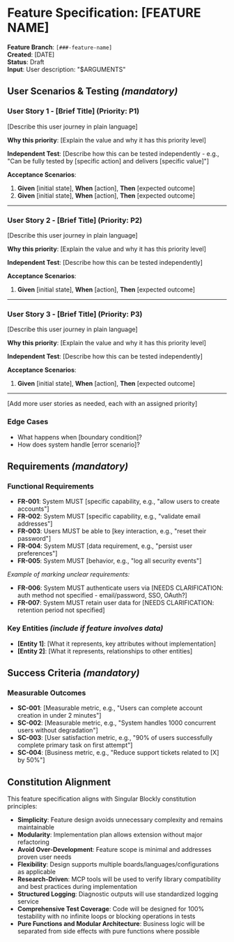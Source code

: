 # Feature Specification: [FEATURE NAME]

**Feature Branch**: `[###-feature-name]`  
**Created**: [DATE]  
**Status**: Draft  
**Input**: User description: "$ARGUMENTS"

## User Scenarios & Testing _(mandatory)_

<!--
  IMPORTANT: User stories should be PRIORITIZED as user journeys ordered by importance.
  Each user story/journey must be INDEPENDENTLY TESTABLE - meaning if you implement just ONE of them,
  you should still have a viable MVP (Minimum Viable Product) that delivers value.

  Assign priorities (P1, P2, P3, etc.) to each story, where P1 is the most critical.
  Think of each story as a standalone slice of functionality that can be:
  - Developed independently
  - Tested independently
  - Deployed independently
  - Demonstrated to users independently
-->

### User Story 1 - [Brief Title] (Priority: P1)

[Describe this user journey in plain language]

**Why this priority**: [Explain the value and why it has this priority level]

**Independent Test**: [Describe how this can be tested independently - e.g., "Can be fully tested by [specific action] and delivers [specific value]"]

**Acceptance Scenarios**:

1. **Given** [initial state], **When** [action], **Then** [expected outcome]
2. **Given** [initial state], **When** [action], **Then** [expected outcome]

---

### User Story 2 - [Brief Title] (Priority: P2)

[Describe this user journey in plain language]

**Why this priority**: [Explain the value and why it has this priority level]

**Independent Test**: [Describe how this can be tested independently]

**Acceptance Scenarios**:

1. **Given** [initial state], **When** [action], **Then** [expected outcome]

---

### User Story 3 - [Brief Title] (Priority: P3)

[Describe this user journey in plain language]

**Why this priority**: [Explain the value and why it has this priority level]

**Independent Test**: [Describe how this can be tested independently]

**Acceptance Scenarios**:

1. **Given** [initial state], **When** [action], **Then** [expected outcome]

---

[Add more user stories as needed, each with an assigned priority]

### Edge Cases

<!--
  ACTION REQUIRED: The content in this section represents placeholders.
  Fill them out with the right edge cases.
-->

-   What happens when [boundary condition]?
-   How does system handle [error scenario]?

## Requirements _(mandatory)_

<!--
  ACTION REQUIRED: The content in this section represents placeholders.
  Fill them out with the right functional requirements.
-->

### Functional Requirements

-   **FR-001**: System MUST [specific capability, e.g., "allow users to create accounts"]
-   **FR-002**: System MUST [specific capability, e.g., "validate email addresses"]
-   **FR-003**: Users MUST be able to [key interaction, e.g., "reset their password"]
-   **FR-004**: System MUST [data requirement, e.g., "persist user preferences"]
-   **FR-005**: System MUST [behavior, e.g., "log all security events"]

_Example of marking unclear requirements:_

-   **FR-006**: System MUST authenticate users via [NEEDS CLARIFICATION: auth method not specified - email/password, SSO, OAuth?]
-   **FR-007**: System MUST retain user data for [NEEDS CLARIFICATION: retention period not specified]

### Key Entities _(include if feature involves data)_

-   **[Entity 1]**: [What it represents, key attributes without implementation]
-   **[Entity 2]**: [What it represents, relationships to other entities]

## Success Criteria _(mandatory)_

<!--
  ACTION REQUIRED: Define measurable success criteria.
  These must be technology-agnostic and measurable.
-->

### Measurable Outcomes

-   **SC-001**: [Measurable metric, e.g., "Users can complete account creation in under 2 minutes"]
-   **SC-002**: [Measurable metric, e.g., "System handles 1000 concurrent users without degradation"]
-   **SC-003**: [User satisfaction metric, e.g., "90% of users successfully complete primary task on first attempt"]
-   **SC-004**: [Business metric, e.g., "Reduce support tickets related to [X] by 50%"]

## Constitution Alignment

This feature specification aligns with Singular Blockly constitution principles:

-   **Simplicity**: Feature design avoids unnecessary complexity and remains maintainable
-   **Modularity**: Implementation plan allows extension without major refactoring
-   **Avoid Over-Development**: Feature scope is minimal and addresses proven user needs
-   **Flexibility**: Design supports multiple boards/languages/configurations as applicable
-   **Research-Driven**: MCP tools will be used to verify library compatibility and best practices during implementation
-   **Structured Logging**: Diagnostic outputs will use standardized logging service
-   **Comprehensive Test Coverage**: Code will be designed for 100% testability with no infinite loops or blocking operations in tests
-   **Pure Functions and Modular Architecture**: Business logic will be separated from side effects with pure functions where possible
